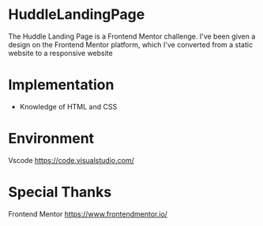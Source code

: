# HuddleLandingPage

The Huddle Landing Page is a Frontend Mentor challenge. 
I've been given a design on the Frontend Mentor platform, which I've converted from a static website to a responsive website

# Implementation
- Knowledge of HTML and CSS

# Environment

Vscode https://code.visualstudio.com/

# Special Thanks

Frontend Mentor https://www.frontendmentor.io/
